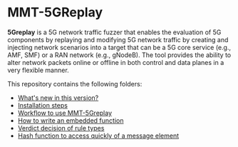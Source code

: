 # MMT-5GReplay

**5Greplay** is a 5G network traffic fuzzer that enables the evaluation of 5G components by replaying and modifying 5G network traffic by creating and injecting network scenarios into a target that can be a 5G core service (e.g., AMF, SMF) or a RAN network (e.g., gNodeB). The tool provides the ability to alter network packets online or offline in both control and data planes in a very flexible manner.

This repository contains the following folders:

- [What's new in this version?](./versions.md)
- [Installation steps](./installation.md)
- [Workflow to use MMT-5Greplay](./smp_workflow.md)
- [How to write an embedded function](./rule.md)
- [Verdict decision of rule types](./verdict.md)
- [Hash function to access quickly of a message element](./hash.md)

